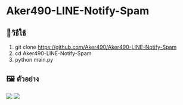 # Aker490-LINE-Notify-Spam

## 📄วิธีใช้

1. git clone https://github.com/Aker490/Aker490-LINE-Notify-Spam
2. cd Aker490-LINE-Notify-Spam
3. python main.py


## 🖼️ ตัวอย่าง

![](https://media.discordapp.net/attachments/1035749114710851585/1073906152166924388/Screenshot_2023-02-11-16-59-11-941_jp.naver.line.android.png)
![](https://media.discordapp.net/attachments/1035749114710851585/1073907468326944788/IMG_20230211_170436.png)
